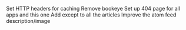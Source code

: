 Set HTTP headers for caching
Remove bookeye
Set up 404 page for all apps and this one
Add except <!--more--> to all the articles
Improve the atom feed description/image
